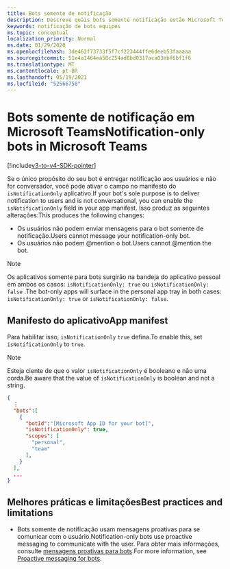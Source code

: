 ```yaml
---
title: Bots somente de notificação
description: Descreve quais bots somente notificação estão Microsoft Teams
keywords: notificação de bots equipes
ms.topic: conceptual
localization_priority: Normal
ms.date: 01/29/2020
ms.openlocfilehash: 3de462f73733f5f7cf223444ffe6deeb53faaaaa
ms.sourcegitcommit: 51e4a1464ea58c254ad6bd0317aca03ebf6bf1f6
ms.translationtype: MT
ms.contentlocale: pt-BR
ms.lasthandoff: 05/19/2021
ms.locfileid: "52566758"
---
```

# <a name="notification-only-bots-in-microsoft-teams"></a><span data-ttu-id="91748-104">Bots somente de notificação em Microsoft Teams</span><span class="sxs-lookup"><span data-stu-id="91748-104">Notification-only bots in Microsoft Teams</span></span>

[!include[v3-to-v4-SDK-pointer](~/includes/v3-to-v4-pointer-bots.md)]

<span data-ttu-id="91748-105">Se o único propósito do seu bot é entregar notificação aos usuários e não for conversador, você pode ativar o campo no manifesto do `isNotificationOnly` aplicativo.</span><span class="sxs-lookup"><span data-stu-id="91748-105">If your bot's sole purpose is to deliver notification to users and is not conversational, you can enable the `isNotificationOnly` field in your app manifest.</span></span> <span data-ttu-id="91748-106">Isso produz as seguintes alterações:</span><span class="sxs-lookup"><span data-stu-id="91748-106">This produces the following changes:</span></span>

* <span data-ttu-id="91748-107">Os usuários não podem enviar mensagens para o bot somente de notificação.</span><span class="sxs-lookup"><span data-stu-id="91748-107">Users cannot message your notification-only bot.</span></span>
* <span data-ttu-id="91748-108">Os usuários não podem @mention o bot.</span><span class="sxs-lookup"><span data-stu-id="91748-108">Users cannot @mention the bot.</span></span>

> [!NOTE]
> <span data-ttu-id="91748-109">Os aplicativos somente para bots surgirão na bandeja do aplicativo pessoal em ambos os casos: `isNotificationOnly: true` ou `isNotificationOnly: false` .</span><span class="sxs-lookup"><span data-stu-id="91748-109">The bot-only apps will surface in the personal app tray in both cases: `isNotificationOnly: true` or `isNotificationOnly: false`.</span></span>

## <a name="app-manifest"></a><span data-ttu-id="91748-110">Manifesto do aplicativo</span><span class="sxs-lookup"><span data-stu-id="91748-110">App manifest</span></span>

<span data-ttu-id="91748-111">Para habilitar isso, `isNotificationOnly` `true` defina.</span><span class="sxs-lookup"><span data-stu-id="91748-111">To enable this, set `isNotificationOnly` to `true`.</span></span>

> [!NOTE]
> <span data-ttu-id="91748-112">Esteja ciente de que o valor `isNotificationOnly` é booleano e não uma corda.</span><span class="sxs-lookup"><span data-stu-id="91748-112">Be aware that the value of `isNotificationOnly` is boolean and not a string.</span></span>

```json
{
  ⋮
  "bots":[
    {
      "botId":"[Microsoft App ID for your bot]",
      "isNotificationOnly": true,
      "scopes": [
        "personal",
        "team"
      ],
    }
  ],
  ...
}
```

## <a name="best-practices-and-limitations"></a><span data-ttu-id="91748-113">Melhores práticas e limitações</span><span class="sxs-lookup"><span data-stu-id="91748-113">Best practices and limitations</span></span>

* <span data-ttu-id="91748-114">Bots somente de notificação usam mensagens proativas para se comunicar com o usuário.</span><span class="sxs-lookup"><span data-stu-id="91748-114">Notification-only bots use proactive messaging to communicate with the user.</span></span> <span data-ttu-id="91748-115">Para obter mais informações, consulte [mensagens proativas para bots](~/resources/bot-v3/bot-conversations/bots-conv-proactive.md).</span><span class="sxs-lookup"><span data-stu-id="91748-115">For more information, see [Proactive messaging for bots](~/resources/bot-v3/bot-conversations/bots-conv-proactive.md).</span></span>

